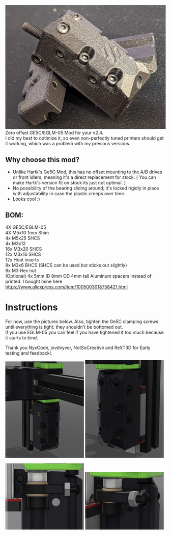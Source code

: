 ![](Images/NotSoCreativeIMG.png)  
Zero offset GE5C/EGLM-05 Mod for your v2.4.  
I did my best to optimize it, so even non-perfectly tuned printers should get it working, which was a problem with my previous versions.  

## Why choose this mod?  
- Unlike Hartk's Ge5C Mod, this has no offset mounting to the A/B drives or front idlers, meaning it's a direct replacement for stock. ( You can make Hartk's version fit on stock its just not optimal. )  
- No possibility of the bearing sliding around; it's locked rigidly in place with adjustability in case the plastic creeps over time.
- Looks cool :)  

## BOM:  
4X GE5C/EGLM-05  
4X M5x10 1mm Shim  
4x M5x25 SHCS  
4x M3x12  
16x M3x20 SHCS  
12x M3x16 SHCS  
12x Heat inserts  
8x M3x6 BHCS (SHCS can be used but sticks out slightly)  
8x M3 Hex nut  
(Optional) 4x 5mm ID 8mm OD 4mm tall Aluminum spacers instead of printed. I bought mine here https://www.aliexpress.com/item/1005003018758421.html

# Instructions
For now, use the pictures below. Also, tighten the Ge5C clamping screws until everything is tight; they shouldn't be bottomed out.  
If you use EGLM-05 you can feel if you have tightened it too much because it starts to bind.  


Thank you NyxCode, jovdvyver, NotSoCreative and ReXT3D for Early testing and feedback!.
<p float="left">
  <img src="Images/242970456-e9b537e6-c038-431b-886f-ccd1ea9e8e4a.jpg" width="49%" />
  <img src="Images/242970460-6252fbee-5b82-464d-9237-96e4dc4485ad.jpg" width="49%" />
</p>
<p float="left">
  <img src="Images/249562216-221aad4e-c473-43e2-879a-5c6819968732.jpg" width="49%" />
  <img src="Images/242970458-eea95f11-9604-4ab8-b40c-991dae819881.jpg" width="49%" />
</p>
